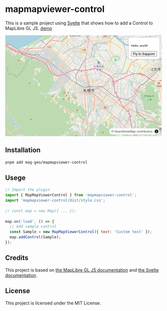 # mapmapviewer-control

This is a sample project using [Svelte](https://svelte.dev/) that shows how to add a Control to MapLibre GL JS. [demo](https://mag-geo.github.io/mapmapviewer-control/)

![Screenshot](img/screenshot.png)

## Installation

```bash
pnpm add mag-geo/mapmapviewer-control
```

## Usege

```js
// Import the plugin
import { MapMapViewerControl } from 'mapmapviewer-control';
import 'mapmapviewer-control/dist/style.css';

// const map = new Map({ ... });

map.on('load', () => {
  // Add sample control
  const Sample = new MapMapViewerControl({ text: 'Custom text' });
  map.addControl(Sample);
});
```

## Credits

This project is based on [the MapLibre GL JS documentation](https://maplibre.org/maplibre-gl-js/docs/) and [the Svelte documentation](https://svelte.dev/docs/).

## License

This project is licensed under the MIT License.
